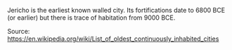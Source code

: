 Jericho is the earliest known walled city.
Its fortifications date to 6800 BCE (or earlier) but there is trace of habitation from 9000 BCE.

Source: https://en.wikipedia.org/wiki/List_of_oldest_continuously_inhabited_cities
